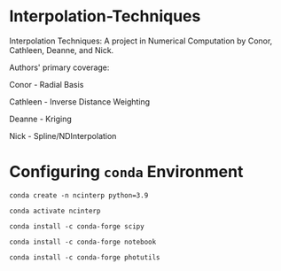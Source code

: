 # Interpolation-Techniques
Interpolation Techniques: A project in Numerical Computation by Conor, Cathleen, Deanne, and Nick.

Authors' primary coverage:

Conor - Radial Basis

Cathleen - Inverse Distance Weighting

Deanne - Kriging

Nick - Spline/NDInterpolation

# Configuring `conda` Environment
`conda create -n ncinterp python=3.9`

`conda activate ncinterp`

`conda install -c conda-forge scipy`

`conda install -c conda-forge notebook`

`conda install -c conda-forge photutils`
